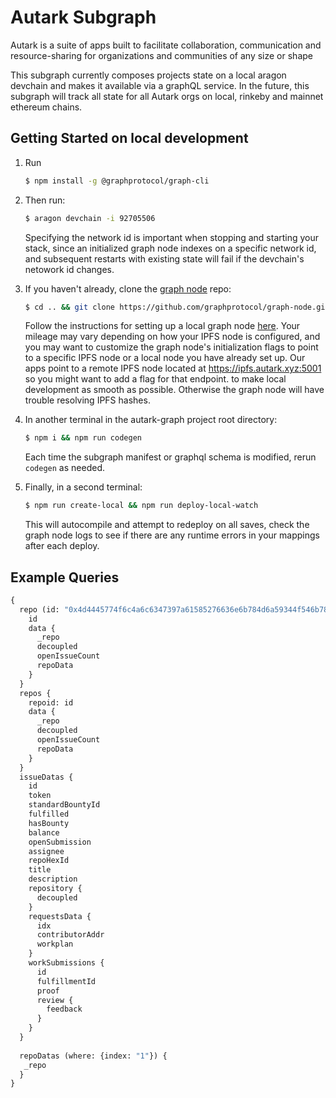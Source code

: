 # Autark Subgraph
Autark is a suite of apps built to facilitate collaboration, communication and resource-sharing for organizations and communities of any size or shape

This subgraph currently composes projects state on a local aragon devchain and makes it available via a graphQL service. In the future, this subgraph will track all state for all Autark orgs on local, rinkeby and mainnet ethereum chains. 

## Getting Started on local development
1. Run 
    ```bash
    $ npm install -g @graphprotocol/graph-cli
    ```

2. Then run: 
    ```bash
    $ aragon devchain -i 92705506
    ```
    Specifying the network id is important when stopping and starting your stack, since an initialized graph node indexes on a specific network id, and subsequent restarts with existing state will fail if the devchain's netowork id changes.

3. If you haven't already, clone the [graph node](https://github.com/graphprotocol/graph-node) repo:
    ```bash
    $ cd .. && git clone https://github.com/graphprotocol/graph-node.git
    ```
    Follow the instructions for setting up a local graph node [here](https://thegraph.com/docs/quick-start#local-development). Your mileage may vary depending on how your IPFS node is configured, and you may want to customize the graph node's initialization flags to point to a specific IPFS node or a local node you have already set up. Our apps point to a remote IPFS node located at https://ipfs.autark.xyz:5001 so you might want to add a flag for that endpoint. to make local development as smooth as possible. Otherwise the graph node will have trouble resolving IPFS hashes.

4. In another terminal in the autark-graph project root directory: 
    ```bash
    $ npm i && npm run codegen
    ```
    Each time the subgraph manifest or graphql schema is modified, rerun `codegen` as needed.
5. Finally, in a second terminal:
    ```bash
    $ npm run create-local && npm run deploy-local-watch
    ```
    This will autocompile and attempt to redeploy on all saves, check the graph node logs to see if there are any runtime errors in your mappings after each deploy.

## Example Queries
```graphql
{
  repo (id: "0x4d4445774f6c4a6c6347397a61585276636e6b784d6a59344f546b784e444d3d") {
    id
    data {
      _repo
      decoupled
      openIssueCount
      repoData
    }
  }
  repos {
    repoid: id
    data {
      _repo
      decoupled
      openIssueCount
      repoData
    }
  }
  issueDatas {
    id
    token
    standardBountyId
    fulfilled
    hasBounty
    balance
    openSubmission
    assignee
    repoHexId
    title
    description
    repository {
      decoupled
    }
    requestsData {
      idx
      contributorAddr
      workplan
    }
    workSubmissions {
      id
      fulfillmentId
      proof
      review {
        feedback
      }
    }
  }
  
  repoDatas (where: {index: "1"}) {
   _repo 
  }
}
```
